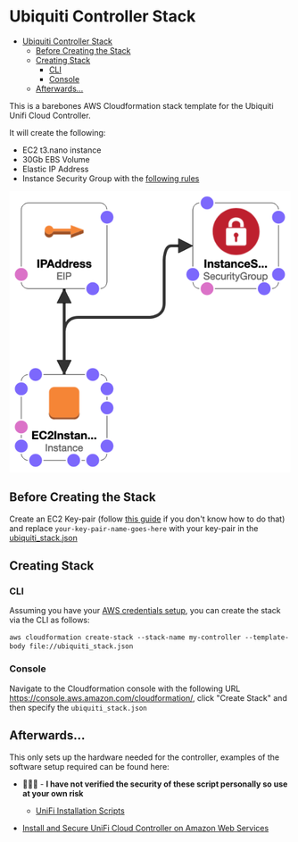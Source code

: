 # Ubiquiti Controller Stack
- [Ubiquiti Controller Stack](#ubiquiti-controller-stack)
  - [Before Creating the Stack](#before-creating-the-stack)
  - [Creating Stack](#creating-stack)
    - [CLI](#cli)
    - [Console](#console)
  - [Afterwards...](#afterwards)

This is a barebones AWS Cloudformation stack template for the Ubiquiti Unifi Cloud Controller. 

It will create the following:
* EC2 t3.nano instance
* 30Gb EBS Volume
* Elastic IP Address
* Instance Security Group with the [following rules](https://help.ui.com/hc/en-us/articles/218506997-UniFi-Ports-Used#)

![Architecture](ubiquiti_template-designer.png)

## Before Creating the Stack
Create an EC2 Key-pair (follow [this guide](https://docs.aws.amazon.com/AWSEC2/latest/UserGuide/ec2-key-pairs.html#prepare-key-pair) if you don't know how to do that) and replace `your-key-pair-name-goes-here` with your key-pair in the [ubiquiti_stack.json](ubiquiti_stack.json)

## Creating Stack
### CLI
Assuming you have your [AWS credentials setup](https://docs.aws.amazon.com/cli/latest/userguide/cli-configure-quickstart.html), you can create the stack via the CLI as follows:
```
aws cloudformation create-stack --stack-name my-controller --template-body file://ubiquiti_stack.json
```

### Console
Navigate to the Cloudformation console with the following URL https://console.aws.amazon.com/cloudformation/, click "Create Stack" and then specify the `ubiquiti_stack.json`

## Afterwards...
This only sets up the hardware needed for the controller, examples of the software setup required can be found here:
* 🐉🐉🐉 - **I have not verified the security of these script personally so use at your own risk**
  * [UniFi Installation Scripts](https://community.ui.com/questions/UniFi-Installation-Scripts-or-UniFi-Easy-Update-Script-or-UniFi-Lets-Encrypt-or-UniFi-Easy-Encrypt-/ccbc7530-dd61-40a7-82ec-22b17f027776)
  
* [Install and Secure UniFi Cloud Controller on Amazon Web Services](https://www.simpliwifi.co.uk/install-and-secure-unifi-cloud-controller-on-amazon-web-services/)